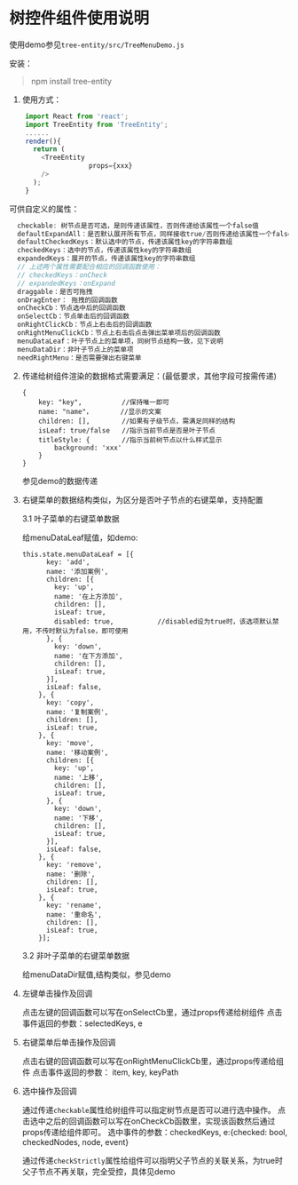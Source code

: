 # 树控件组件使用说明
使用demo参见`tree-entity/src/TreeMenuDemo.js`

安装：
> npm install tree-entity

1. 使用方式：
```js
    import React from 'react';
    import TreeEntity from 'TreeEntity';
    ......
    render(){
      return (
        <TreeEntity
                    props={xxx}
        />
      );
    }
```
可供自定义的属性：
```js
  checkable: 树节点是否可选，是则传递该属性，否则传递给该属性一个false值
  defaultExpandAll：是否默认展开所有节点，同样接收true/否则传递给该属性一个false值
  defaultCheckedKeys：默认选中的节点，传递该属性key的字符串数组
  checkedKeys：选中的节点，传递该属性key的字符串数组
  expandedKeys：展开的节点，传递该属性key的字符串数组
  // 上述两个属性需要配合相应的回调函数使用：
  // checkedKeys：onCheck
  // expandedKeys：onExpand
  draggable：是否可拖拽
  onDragEnter： 拖拽的回调函数
  onCheckCb：节点选中后的回调函数
  onSelectCb：节点单击后的回调函数
  onRightClickCb：节点上右击后的回调函数
  onRightMenuClickCb：节点上右击后点击弹出菜单项后的回调函数
  menuDataLeaf：叶子节点上的菜单项，同树节点结构一致，见下说明
  menuDataDir：非叶子节点上的菜单项
  needRightMenu：是否需要弹出右键菜单
```
2. 传递给树组件渲染的数据格式需要满足：(最低要求，其他字段可按需传递)
    ```
    {
        key: "key",          //保持唯一即可
        name: "name"，       //显示的文案
        children: [],        //如果有子级节点，需满足同样的结构
        isLeaf: true/false   //指示当前节点是否是叶子节点
        titleStyle: {        //指示当前树节点以什么样式显示
            background: 'xxx'
        }
    }
    ```
    参见demo的数据传递
3. 右键菜单的数据结构类似，为区分是否叶子节点的右键菜单，支持配置

    3.1 叶子菜单的右键菜单数据

    给menuDataLeaf赋值，如demo:
    ```
    this.state.menuDataLeaf = [{
          key: 'add',
          name: '添加案例',
          children: [{
            key: 'up',
            name: '在上方添加',
            children: [],
            isLeaf: true,
            disabled: true,           //disabled设为true时，该选项默认禁用，不传时默认为false，即可使用
          }, {
            key: 'down',
            name: '在下方添加',
            children: [],
            isLeaf: true,
          }],
          isLeaf: false,
        }, {
          key: 'copy',
          name: '复制案例',
          children: [],
          isLeaf: true,
        }, {
          key: 'move',
          name: '移动案例',
          children: [{
            key: 'up',
            name: '上移',
            children: [],
            isLeaf: true,
          }, {
            key: 'down',
            name: '下移',
            children: [],
            isLeaf: true,
          }],
          isLeaf: false,
        }, {
          key: 'remove',
          name: '删除',
          children: [],
          isLeaf: true,
        }, {
          key: 'rename',
          name: '重命名',
          children: [],
          isLeaf: true,
        }];
    ```

    3.2 非叶子菜单的右键菜单数据

    给menuDataDir赋值,结构类似，参见demo

4. 左键单击操作及回调

    点击左键的回调函数可以写在onSelectCb里，通过props传递给树组件
    点击事件返回的参数：selectedKeys, e

5. 右键菜单后单击操作及回调

    点击右键的回调函数可以写在onRightMenuClickCb里，通过props传递给组件
    点击事件返回的参数： item, key, keyPath

6. 选中操作及回调

    通过传递`checkable`属性给树组件可以指定树节点是否可以进行选中操作。
    点击选中之后的回调函数可以写在onCheckCb函数里，实现该函数然后通过props传递给组件即可。
    选中事件的参数：checkedKeys, e:{checked: bool, checkedNodes, node, event}

    通过传递`checkStrictly`属性给组件可以指明父子节点的关联关系，为true时父子节点不再关联，完全受控，具体见demo